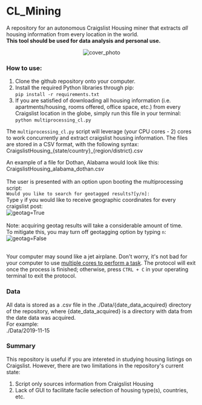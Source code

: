 # CL_Mining
A repository for an autonomous Craigslist Housing miner that extracts *all* housing information from every location in the world.<br>
**This tool should be used for data analysis and personal use.** 

<p align = 'center'>
<img src="https://i.imgur.com/umJAItc.png" alt="cover_photo" >
</p>

### How to use:
1) Clone the github repository onto your computer.<br>
2) Install the required Python libraries through pip:<br>
```pip install -r requirements.txt```<br>
3) If you are satisfied of downloading all housing information (i.e. apartments/housing, rooms offered, office space, etc.) from every Craigslist location in the globe, simply run this file in your terminal:<br>
```python multiprocessing_cl.py```<br>

The ```multiprocessing_cl.py``` script will leverage (your CPU cores - 2) cores to work concurrently and extract craigslist housing information. The files are stored in a CSV format, with the following syntax:<br>
CraigslistHousing_{state/country}_{region/district}.csv<br>

An example of a file for Dothan, Alabama would look like this:<br>
CraigslistHousing_alabama_dothan.csv<br><br>
The user is presented with an option upon booting the multiprocessing script:<br>
```Would you like to search for geotagged results?[y/n]: ```<br>
Type ```y``` if you would like to receive geographic coordinates for every craigslist post:<br>
<img src="https://i.imgur.com/yguE95V.png" alt="geotag=True"><br><br>
Note: acquiring geotag results will take a considerable amount of time.<br>
To mitigate this, you may turn off geotagging option by typing ```n```:<br>
<img src="https://i.imgur.com/zQooOAE.png" alt="geotag=False"><br><br>

Your computer may sound like a jet airplane. Don't worry, it's not bad for your computer to use <a href=https://www.quora.com/Will-enabling-all-your-CPU-cores-be-harmful-or-damage-the-processor>multiple cores to perform a task</a>. The protocol will exit once the process is finished; otherwise, press ```CTRL + C``` in your operating terminal to exit the protocol.<br>

### Data
All data is stored as a .csv file in the ./Data/{date_data_acquired} directory of the repository, where {date_data_acquired} is a directory with data from the date data was acquired.<br>
For example:<br>
./Data/2019-11-15<br>

### Summary
This repository is useful if you are intereted in studying housing listings on Craigslist. However, there are two limitations in the repository's current state:<br>
1) Script only sources information from Craigslist Housing
2) Lack of GUI to facilitate facile selection of housing type(s), countries, etc.

